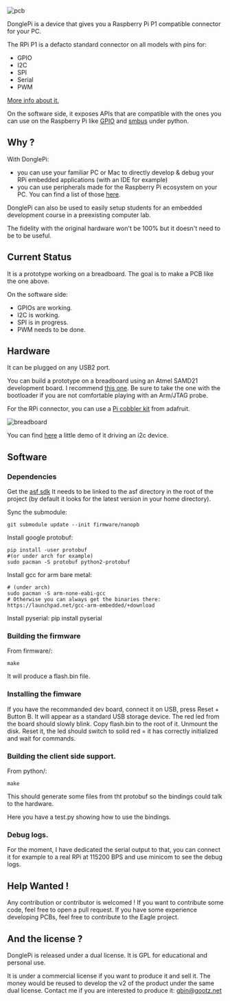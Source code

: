 
![pcb](http://gbin.github.io/DonglePi/images/pcb.png)

DonglePi is a device that gives you a Raspberry Pi P1 compatible connector for your PC.

The RPi P1 is a defacto standard connector on all models with pins for:
- GPIO
- I2C
- SPI
- Serial
- PWM

[More info about it.](http://elinux.org/RPi_Low-level_peripherals)

On the software side, it exposes APIs that are compatible with the ones you can use on the Raspberry Pi like [GPIO](https://pypi.python.org/pypi/RPi.GPIO/) and [smbus](http://www.raspberry-projects.com/pi/programming-in-python/i2c-programming-in-python/using-the-i2c-interface-2) under python.

## Why ?

With DonglePi:
- you can use your familiar PC or Mac to directly develop & debug your RPi embedded applications (with an IDE for example)
- you can use peripherals made for the Raspberry Pi ecosystem on your PC. You can find a list of those [here](http://elinux.org/RPi_VerifiedPeripherals).

DonglePi can also be used to easily setup students for an embedded development course in a preexisting computer lab.

The fidelity with the original hardware won't be 100% but it doesn't need to be to be useful.

## Current Status

It is a prototype working on a breadboard.
The goal is to make a PCB like the one above.

On the software side:
- GPIOs are working.
- I2C is working.
- SPI is in progress.
- PWM needs to be done.

## Hardware

It can be plugged on any USB2 port.

You can build a prototype on a breadboard using an Atmel SAMD21 development board.
I recommend [this one](http://www.ebay.com/itm/131296219501?_trksid=p2060778.m2749.l2649&var=430589049056&ssPageName=STRK%3AMEBIDX%3AIT). Be sure to take the one with the bootloader if you are not comfortable playing with an Arm/JTAG probe.

For the RPi connector, you can use a [Pi cobbler kit](https://learn.adafruit.com/adafruit-pi-cobbler-kit/overview) from adafruit.

![breadboard](http://gbin.github.io/DonglePi/images/breadboard.jpg)

You can find [here](http://gbin.github.io/DonglePi/video/i2c_demo.mp4) a little demo of it driving an i2c device.

## Software

### Dependencies

Get the [asf sdk](http://www.atmel.com/System/GetBinary.ashx?target=tcm:26-49230&type=soft&actualTarget=tcm:26-65233)
It needs to be linked to the asf directory in the root of the project (by default it looks for the latest version in your home directory).

Sync the submodule:

    git submodule update --init firmware/nanopb

Install google protobuf:

    pip install -user protobuf
    #(or under arch for example)
    sudo pacman -S protobuf python2-protobuf

Install gcc for arm bare metal:

    # (under arch)
    sudo pacman -S arm-none-eabi-gcc
    # Otherwise you can always get the binaries there:
    https://launchpad.net/gcc-arm-embedded/+download

Install pyserial:
    pip install pyserial

### Building the firmware

From firmware/:

    make

It will produce a flash.bin file.

### Installing the fimware

If you have the recommanded dev board, connect it on USB, press Reset + Button B. It will appear as a standard USB storage device.
The red led from the board should slowly blink.
Copy flash.bin to the root of it.
Unmount the disk.
Reset it, the led should switch to solid red = it has correctly initialized and wait for commands.

### Building the client side support.

From python/:

    make

This should generate some files from tht protobuf so the bindings could talk to the hardware.

Here you have a test.py showing how to use the bindings.

### Debug logs.

For the moment, I have dedicated the serial output to that, you can connect it for example to a real RPi at 115200 BPS and use minicom to see the debug logs.

## Help Wanted !

Any contribution or contributor is welcomed !
If you want to contribute some code, feel free to open a pull request.
If you have some experience developing PCBs, feel free to contribute to the Eagle project.

## And the license ?

DonglePi is released under a dual license.
It is GPL for educational and personal use.

It is under a commercial license if you want to produce it and sell it. The money would be reused to develop the v2 of the product under the same dual license.
Contact me if you are interested to produce it: gbin@gootz.net

